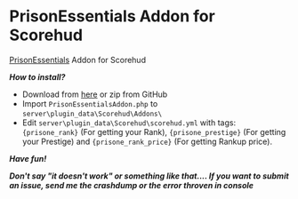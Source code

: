 # PrisonEssentials Addon for Scorehud
[PrisonEssentials](https://github.com/DaRealAqua/PrisonEssential/) Addon for Scorehud

***How to install?***
- Download from [here](https://www.mediafire.com/file/yhm5fhnd2ltrnud/PrisonEssentialsAddon.php/file) or zip from GitHub
- Import `PrisonEssentialsAddon.php` to `server\plugin_data\Scorehud\Addons\`
- Edit `server\plugin_data\Scorehud\scorehud.yml` with tags: `{prisone_rank}` (For getting your Rank), `{prisone_prestige}` (For getting your Prestige) and `{prisone_rank_price}` (For getting Rankup price).

***Have fun!***

***Don't say "it doesn't work" or something like that.... If you want to submit an issue, send me the crashdump or the error throven in console***
